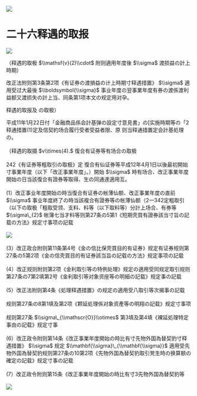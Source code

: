 ![](https://www.nta.go.jp/tmp/f540ebe9-a6f7-42d8-abf5-4d9bb478e8ff/images/b754e76e09ac6e816897df48f9953bc40876e09b7bdeda19acc7e19d77e44c94.jpg)

# 二十六释遇的取报

![](https://www.nta.go.jp/tmp/f540ebe9-a6f7-42d8-abf5-4d9bb478e8ff/images/ee2c8971d4209ce4c485a07586ced14ff16f37c5026518158e3a6d35c9f1dc73.jpg)

（释遇的取极 $\\mathsf{v}(2)\\cdot$ 附则適用年度後 $\\sigma$ 渡损益の計上時期）

改正法附则第3条第2项《有证券の渡損益の计上時期寸释遇措置》 $\\sigma$ 適用受过大最後 $\\boldsymbol{\\sigma}$ 事业年度の翌事業年度有券の渡係渡利益额又渡损失の計上当、同条第1项本文の规定用对孕。

释遇的取报及 の取极）

平成11年1月22日付「金融商品係会計基弹の設定寸意見書」の\[实施時期等の「2释通措置(1)定及信契約场合履行受者受益者限、原 则当释通措置定会計基処理の。\
\
（释遇的取摄 $v\\times(4).$ 復合有证券等有场合の取极\
\
242《有证券等粗取引の取极》定 復合有仙证券等平成12年4月1日以後最初開始寸事業年度（以下「改正事業年度」。）開始 $\\sigma$ 時有场合、改正事業年度開始の日当該復合有證券等取得、生の同通達適用互。\
\
(1）改正事业年度開始の時当復合有证券の帐薄仙额、改正事業年度の直前 $\\sigma$ 事业年度終了の時当該複合有證券等の帐薄仙额（2一342定粗取引（以下の取极「粗取受领、支料、料等（以下取料等）分計上场合、有券等 $\\sigma\_{2}$ 帐簿七当才料等则第27条の5第1《短期壳買有證券該当寸旨の記载の方法》规定寸事项の記载\
\
![](https://www.nta.go.jp/tmp/f540ebe9-a6f7-42d8-abf5-4d9bb478e8ff/images/de665af3e8cfc99f47c11c70f8caeedbf40471ed85f925995e5e01cbe1940d5e.jpg)\
\
(3）改正政合附则第11条第4号《金の信比保壳買目的有证券》规定有证券规则第27条の5第2项《金の信壳買目的有证券該当旨の記载の方法》规定事项の記载\
\
(4）改正规则附则第2项《金利取引等の特例处理》规定の適用受同规定取引规则第27条の7第2填第2号《金利取引等对象资座等の明細の記载》规定事の記载\
\
(5）改正法附则第4条《処理释遇措置》の规定の適用受八取引等次揭事の記载\
\
规则第27条の8第1填及第2项《颗延処理係对象资產等の明翔の記载》规定寸事项\
\
规则第27条 $\\sigma\_{\\mathscr{O}}\\otimes$ 第3填及第4填《裸延処理特定事由の記载》规定寸事\
\
(6）改正政令附则第14条《改正事業年度開始の時比有寸先物外国為替契豹寸释遇措置》 $\\sigma$ 规定 $\\mathbf{\\sigma}\_{\\mathbf{\\sigma}}$ 適用受先物外国為替契豹规则第27条の10第2项《先物外国為替契豹取引凳生時の换算额の確定の記载》规定寸事の記载\
\
(7）改正政令附则第15条《改正事業年度開始の時比有寸3先物外国為替契豹等\
\
![](https://www.nta.go.jp/tmp/f540ebe9-a6f7-42d8-abf5-4d9bb478e8ff/images/e5dd212904d53d0344c637d556f6bdea3567a78df86bf16159da888629be25c6.jpg)